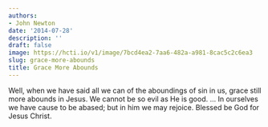 ```yaml
---
authors:
- John Newton
date: '2014-07-28'
description: ''
draft: false
image: https://hcti.io/v1/image/7bcd4ea2-7aa6-482a-a981-8cac5c2c6ea3
slug: grace-more-abounds
title: Grace More Abounds
---
```


Well, when we have said all we can of the aboundings of sin in us, grace still more abounds in Jesus. We cannot be so evil as He is good. ... In ourselves we have cause to be abased; but in him we may rejoice. Blessed be God for Jesus Christ.